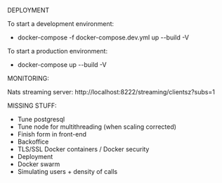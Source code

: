 DEPLOYMENT

To start a development environment:

- docker-compose -f docker-compose.dev.yml up --build -V

To start a production environment:

- docker-compose up --build -V

MONITORING:

Nats streaming server: http://localhost:8222/streaming/clientsz?subs=1

MISSING STUFF:

- Tune postgresql
- Tune node for multithreading (when scaling corrected)
- Finish form in front-end
- Backoffice
- TLS/SSL Docker containers / Docker security
- Deployment
- Docker swarm
- Simulating users + density of calls
